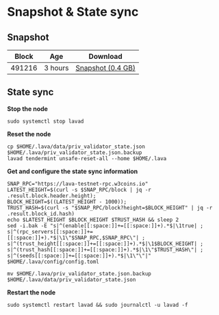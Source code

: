 # Snapshot & State sync

## Snapshot

| Block  | Age     | Download                                                                                                                   |
| ------ | ------- | -------------------------------------------------------------------------------------------------------------------------- |
|   491216   |  3 hours | [Snapshot (0.4 GB)](https://s3.eu-central-1.amazonaws.com/w3coins.io/snapshots/lava-testnet/lava_snapsot_latest.tar.lz4)  |

## State sync

**Stop the node**

```
sudo systemctl stop lavad
```

**Reset the node**

```
cp $HOME/.lava/data/priv_validator_state.json $HOME/.lava/priv_validator_state.json.backup
lavad tendermint unsafe-reset-all --home $HOME/.lava
```

**Get and configure the state sync information**

```
SNAP_RPC="https://lava-testnet-rpc.w3coins.io"
LATEST_HEIGHT=$(curl -s $SNAP_RPC/block | jq -r .result.block.header.height);
BLOCK_HEIGHT=$((LATEST_HEIGHT - 1000));
TRUST_HASH=$(curl -s "$SNAP_RPC/block?height=$BLOCK_HEIGHT" | jq -r .result.block_id.hash) 
echo $LATEST_HEIGHT $BLOCK_HEIGHT $TRUST_HASH && sleep 2
sed -i.bak -E "s|^(enable[[:space:]]+=[[:space:]]+).*$|\1true| ;
s|^(rpc_servers[[:space:]]+=[[:space:]]+).*$|\1\"$SNAP_RPC,$SNAP_RPC\"| ;
s|^(trust_height[[:space:]]+=[[:space:]]+).*$|\1$BLOCK_HEIGHT| ;
s|^(trust_hash[[:space:]]+=[[:space:]]+).*$|\1\"$TRUST_HASH\"| ;
s|^(seeds[[:space:]]+=[[:space:]]+).*$|\1\"\"|" $HOME/.lava/config/config.toml
```

```
mv $HOME/.lava/priv_validator_state.json.backup $HOME/.lava/data/priv_validator_state.json
```

**Restart the node**

```
sudo systemctl restart lavad && sudo journalctl -u lavad -f
```
